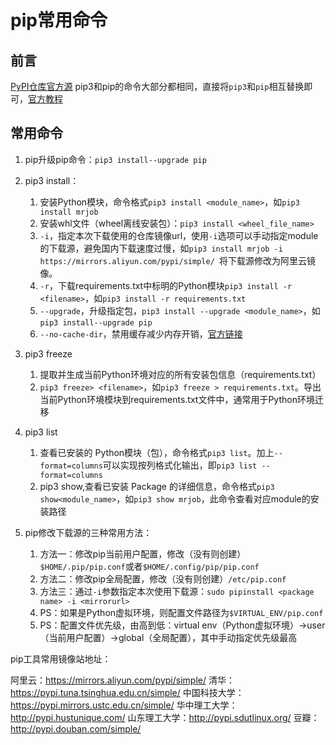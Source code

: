 # pip常用命令

## 前言

[PyPI仓库官方源](https://pypi.org/)
pip3和pip的命令大部分都相同，直接将`pip3`和`pip`相互替换即可，[官方教程](https://pip.pypa.io/en/stable/user_guide/#configuration)


## 常用命令

1. pip升级pip命令：`pip3 install--upgrade pip`

2. pip3 install：
	1. 安装Python模块，命令格式`pip3 install <module_name>`，如`pip3 install mrjob`
	2. 安装whl文件（wheel离线安装包）：`pip3 install <wheel_file_name>`
	3. `-i`，指定本次下载使用的仓库镜像url，使用`-i`选项可以手动指定module的下载源，避免国内下载速度过慢，如`pip3 install mrjob -i https://mirrors.aliyun.com/pypi/simple/ `将下载源修改为阿里云镜像。
	4. `-r`，下载requirements.txt中标明的Python模块`pip3 install -r <filename>`，如`pip3 install -r requirements.txt`
	5. `--upgrade`，升级指定包，`pip3 install --upgrade <module_name>`，如`pip3 install--upgrade pip`
	6. `--no-cache-dir`，禁用缓存减少内存开销，[官方链接](https://pip.pypa.io/en/stable/topics/caching/)


3. pip3 freeze
	1. 提取并生成当前Python环境对应的所有安装包信息（requirements.txt）
	2. `pip3 freeze> <filename>`，如`pip3 freeze > requirements.txt`。导出当前Python环境模块到requirements.txt文件中，通常用于Python环境迁移


4. pip3 list
	1. 查看已安装的 Python模块（包），命令格式`pip3 list`。加上`--format=columns`可以实现按列格式化输出，即`pip3 list --format=columns`
	2. pip3 show,查看已安装 Package 的详细信息，命令格式`pip3 show<module_name>`，如`pip3 show mrjob`，此命令查看对应module的安装路径

5. pip修改下载源的三种常用方法：
	1. 方法一：修改pip当前用户配置，修改（没有则创建）`$HOME/.pip/pip.conf`或者`$HOME/.config/pip/pip.conf`
	2. 方法二：修改pip全局配置，修改（没有则创建）`/etc/pip.conf`
	3. 方法三：通过`-i`参数指定本次使用下载源：`sudo pipinstall <package name> -i <mirrorurl>`
	4. PS：如果是Python虚拟环境，则配置文件路径为`$VIRTUAL_ENV/pip.conf`
	5. PS：配置文件优先级，由高到低：virtual env（Python虚拟环境）->user（当前用户配置）->global（全局配置），其中手动指定优先级最高



pip工具常用镜像站地址：

阿里云：https://mirrors.aliyun.com/pypi/simple/
清华：https://pypi.tuna.tsinghua.edu.cn/simple/
中国科技大学：https://pypi.mirrors.ustc.edu.cn/simple/
华中理工大学：http://pypi.hustunique.com/
山东理工大学：http://pypi.sdutlinux.org/
豆瓣：http://pypi.douban.com/simple/


